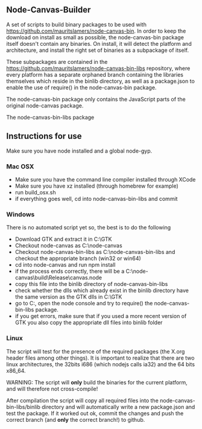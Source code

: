## Node-Canvas-Builder
A set of scripts to build binary packages to be used with https://github.com/mauritslamers/node-canvas-bin.
In order to keep the download on install as small as possible, the node-canvas-bin package itself doesn't contain any binaries. On install, it will detect the platform and architecture, and install the right set of binaries as a subpackage of itself.

These subpackages are contained in the https://github.com/mauritslamers/node-canvas-bin-libs repository, where every platform has a separate orphaned branch containing the libraries themselves which reside in the binlib directory, as well as a package.json to enable the use of require() in the node-canvas-bin package.

The node-canvas-bin package only contains the JavaScript parts of the original node-canvas package.

The node-canvas-bin-libs package 

## Instructions for use

Make sure you have node installed and a global node-gyp.

### Mac OSX
 * Make sure you have the command line compiler installed through XCode
 * Make sure you have xz installed (through homebrew for example)
 * run build_osx.sh
 * if everything goes well, cd into node-canvas-bin-libs and commit

### Windows
There is no automated script yet so, the best is to do the following

 * Download GTK and extract it in C:\GTK
 * Checkout node-canvas as C:\node-canvas
 * Checkout node-canvas-bin-libs as C:\node-canvas-bin-libs and checkout the appropriate branch (win32 or win64)
 * cd into node-canvas and run npm install
 * if the process ends correctly, there will be a C:\node-canvas\build\Release\canvas.node
 * copy this file into the binlib directory of node-canvas-bin-libs
 * check whether the dlls which already exist in the binlib directory have the same version as the GTK dlls in C:\GTK
 * go to C:\, open the node console and try to require() the node-canvas-bin-libs package.
 * if you get errors, make sure that if you used a more recent version of GTK you also copy the 
   appropriate dll files into binlib folder

### Linux
The script will test for the presence of the required packages (the X.org header files among other things).
It is important to realize that there are two linux architectures, the 32bits i686 (which nodejs calls ia32) and the 64 bits x86_64.

WARNING: The script will __only__ build the binaries for the current platform, and will therefore not cross-compile!

After compilation the script will copy all required files into the node-canvas-bin-libs/binlib directory and will automatically write a new package.json and test the package. If it worked out ok, commit the changes and push the correct branch (and __only__ the correct branch!) to github.